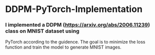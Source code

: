 # DDPM-PyTorch-Implementation

### I implemented a DDPM (https://arxiv.org/abs/2006.11239) class on MNIST dataset using
PyTorch according to the guidence. The goal is to minimize the loss function and train the model
to generate MNIST images.
